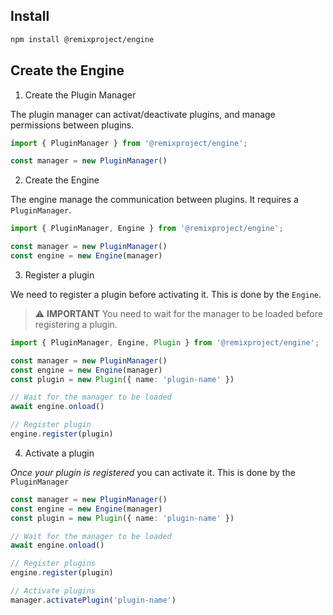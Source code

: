 ## Install
```bash
npm install @remixproject/engine
```

## Create the Engine

1. Create the Plugin Manager

The plugin manager can activat/deactivate plugins, and manage permissions between plugins.
```typescript
import { PluginManager } from '@remixproject/engine';

const manager = new PluginManager()
```

2. Create the Engine

The engine manage the communication between plugins. It requires a `PluginManager`.
```typescript
import { PluginManager, Engine } from '@remixproject/engine';

const manager = new PluginManager()
const engine = new Engine(manager)
```

3. Register a plugin

We need to register a plugin before activating it. This is done by the `Engine`.

> ⚠️ **IMPORTANT** You need to wait for the manager to be loaded before registering a plugin.
```typescript
import { PluginManager, Engine, Plugin } from '@remixproject/engine';

const manager = new PluginManager()
const engine = new Engine(manager)
const plugin = new Plugin({ name: 'plugin-name' })

// Wait for the manager to be loaded
await engine.onload()

// Register plugin
engine.register(plugin)
```

4. Activate a plugin

*Once your plugin is registered* you can activate it. This is done by the `PluginManager`
```typescript
const manager = new PluginManager()
const engine = new Engine(manager)
const plugin = new Plugin({ name: 'plugin-name' })

// Wait for the manager to be loaded
await engine.onload()

// Register plugins
engine.register(plugin)

// Activate plugins
manager.activatePlugin('plugin-name')
```

